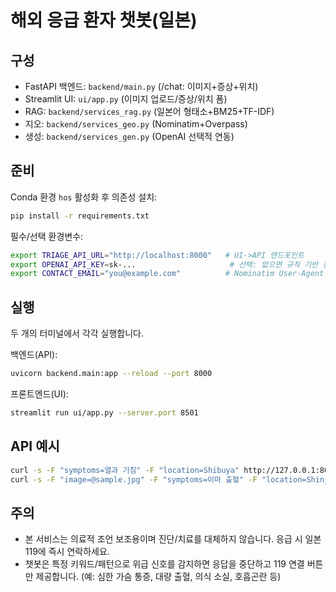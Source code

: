 # 해외 응급 환자 챗봇(일본)

## 구성
- FastAPI 백엔드: `backend/main.py` (/chat: 이미지+증상+위치)
- Streamlit UI: `ui/app.py` (이미지 업로드/증상/위치 폼)
- RAG: `backend/services_rag.py` (일본어 형태소+BM25+TF-IDF)
- 지오: `backend/services_geo.py` (Nominatim+Overpass)
- 생성: `backend/services_gen.py` (OpenAI 선택적 연동)

## 준비
Conda 환경 `hos` 활성화 후 의존성 설치:

```bash
pip install -r requirements.txt
```

필수/선택 환경변수:
```bash
export TRIAGE_API_URL="http://localhost:8000"   # UI->API 엔드포인트
export OPENAI_API_KEY=sk-...                     # 선택: 없으면 규칙 기반 응답
export CONTACT_EMAIL="you@example.com"          # Nominatim User-Agent 식별자 권장
```

## 실행
두 개의 터미널에서 각각 실행합니다.

백엔드(API):
```bash
uvicorn backend.main:app --reload --port 8000
```

프론트엔드(UI):
```bash
streamlit run ui/app.py --server.port 8501
```

## API 예시
```bash
curl -s -F "symptoms=열과 기침" -F "location=Shibuya" http://127.0.0.1:8000/chat
curl -s -F "image=@sample.jpg" -F "symptoms=이마 출혈" -F "location=Shinjuku" http://127.0.0.1:8000/chat
```

## 주의
- 본 서비스는 의료적 조언 보조용이며 진단/치료를 대체하지 않습니다. 응급 시 일본 119에 즉시 연락하세요.
- 챗봇은 특정 키워드/패턴으로 위급 신호를 감지하면 응답을 중단하고 119 연결 버튼만 제공합니다. (예: 심한 가슴 통증, 대량 출혈, 의식 소실, 호흡곤란 등)


